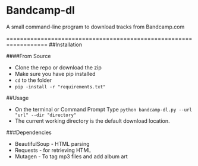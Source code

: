 # Bandcamp-dl
A small command-line program to download tracks from Bandcamp.com 

==================================================================
##Installation

####From Source
* Clone the repo or download the zip
* Make sure you have pip installed
* `cd` to the folder
* `pip -install -r "requirements.txt"`

##Usage
* On the terminal or Command Prompt Type
  `python bandcamp-dl.py --url "url" --dir "directory"`
* The current working directory is the default download location.
  
###Dependencies
* BeautifulSoup - HTML parsing
* Requests - for retrieving HTML
* Mutagen - To tag mp3 files and add album art
